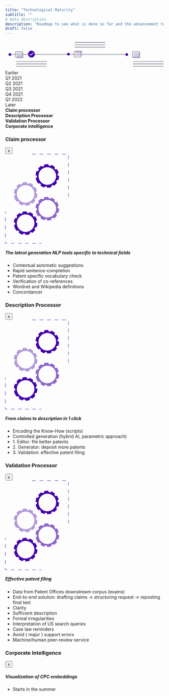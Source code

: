 ```yaml
---
title: "Technological Maturity"
subtitle: ""
# meta description
description: "Roadmap to see what is done so far and the advancement towards future"
draft: false
---
```


<!-- Banner for Roadmap Page-->
<div class='timeline-img'><svg width="926" height="174" viewBox="0 0 926 174" fill="none" xmlns="http://www.w3.org/2000/svg"><g id="roadmap"><path id="Vector" d="M711.102 82.0398H21.1026V84.0398H711.102V82.0398Z" fill="#3F3D56"/><path id="lineOne" d="M242.388 123.89H63.261V125.902H242.388V123.89Z" fill="#3F3D56"/><path id="lineTwo" d="M242.388 137.978H63.261V139.991H242.388V137.978Z" fill="#3F3D56"/><path id="lineThree" d="M242.388 152.067H63.261V154.08H242.388V152.067Z" fill="#3F3D56"/><path id="rectOne" d="M107.194 73.3357H66.904V106.072H107.194V73.3357Z" fill="#D0CDE1"/><path id="Vector_2" d="M101.319 101.035H59.3496V66.6206H101.319V101.035ZM61.0283 99.3565H99.6399V68.2994H61.0283V99.3565Z" fill="#3F3D56"/><path id="Vector_3" d="M27 92.1786C31.4183 92.1786 35 88.5969 35 84.1786C35 79.7603 31.4183 76.1786 27 76.1786C22.5817 76.1786 19 79.7603 19 84.1786C19 88.5969 22.5817 92.1786 27 92.1786Z" fill="#4400AA"/><path id="oneLine" d="M925.388 123.89H746.261V125.902H925.388V123.89Z" fill="#3F3D56"/><path id="twoLine" d="M925.388 137.978H746.261V139.991H925.388V137.978Z" fill="#3F3D56"/><path id="threeLine" d="M925.388 152.067H746.261V154.08H925.388V152.067Z" fill="#3F3D56"/><path id="rectThree" d="M790.194 73.3357H749.904V106.072H790.194V73.3357Z" fill="#D0CDE1"/><path id="Vector_4" d="M784.319 101.035H742.35V66.6206H784.319V101.035ZM744.028 99.3565H782.64V68.2994H744.028V99.3565Z" fill="#3F3D56"/><path id="Vector_5" d="M710 92.1786C714.418 92.1786 718 88.5969 718 84.1786C718 79.7603 714.418 76.1786 710 76.1786C705.582 76.1786 702 79.7603 702 84.1786C702 88.5969 705.582 92.1786 710 92.1786Z" fill="#4400AA"/><path id="line3" d="M584.388 40.1772H405.261V42.1899H584.388V40.1772Z" fill="#3F3D56"/><path id="line2" d="M584.388 26.0886H405.261V28.1013H584.388V26.0886Z" fill="#3F3D56"/><path id="line1" d="M584.388 12H405.261V14.0127H584.388V12Z" fill="#3F3D56"/><path id="rectTwo" d="M449.194 60.0082H408.904V92.744H449.194V60.0082Z" fill="#D0CDE1"/><path id="Vector_6" d="M443.319 99.4591H401.35V65.0444H443.319V99.4591ZM403.028 97.7803H441.64V66.7232H403.028V97.7803Z" fill="#3F3D56"/><path id="Vector_7" d="M369 89.9011C373.418 89.9011 377 86.3194 377 81.9011C377 77.4828 373.418 73.9011 369 73.9011C364.582 73.9011 361 77.4828 361 81.9011C361 86.3194 364.582 89.9011 369 89.9011Z" fill="#4400AA"/><path id="Vector_8" d="M153.102 100.04C163.044 100.04 171.102 91.9809 171.102 82.0398C171.102 72.0987 163.044 64.0398 153.102 64.0398C143.161 64.0398 135.102 72.0987 135.102 82.0398C135.102 91.9809 143.161 100.04 153.102 100.04Z" fill="white"/><path id="Vector_9" d="M153.087 61.7653C149.148 61.7653 145.298 62.9332 142.023 65.1213C138.749 67.3094 136.196 70.4194 134.689 74.0581C133.182 77.6968 132.787 81.7007 133.556 85.5636C134.324 89.4264 136.221 92.9746 139.006 95.7595C141.791 98.5445 145.339 100.441 149.202 101.209C153.065 101.978 157.068 101.583 160.707 100.076C164.346 98.569 167.456 96.0167 169.644 92.7419C171.832 89.4672 173 85.6171 173 81.6786C173 79.0636 172.485 76.4741 171.484 74.0581C170.483 71.6421 169.017 69.4469 167.168 67.5977C165.318 65.7486 163.123 64.2818 160.707 63.2811C158.291 62.2803 155.702 61.7653 153.087 61.7653ZM149.651 90.5898L141.086 82.0242L143.488 79.6216L149.66 85.7927L162.685 72.7674L165.087 75.17L149.651 90.5898Z" fill="#4400AA"/></g></svg>
</div>
<div id="timeline" class="card border-0 shadow">
  <!-- ROADMAP CHART -->
  <div id="life">
    <section class="year" style="left: 30px">Earlier</section>
    <section class="year" style="left: 160px">Q1 2021</section>
    <section class="year" style="left: 290px">Q2 2021</section>
    <section class="year" style="left: 420px">Q3 2021</section>
    <section class="year" style="left: 550px">Q4 2021</section>
    <section class="year" style="left: 680px">Q1 2022</section>
    <section class="year" style="left: 810px">Later</section>
    <div class="event" style="margin-left: 0">
      <div class="time claim" style="width: 422px" data-toggle="modal" data-target='#claim'>
      </div>
      <b>Claim processor</b>
    </div>
    <div class="event" style="margin-left: 0px">
      <div class="time description" style="width: 422px" data-toggle="modal" data-target='#description'></div>
      <b>Description Processor</b> 
    </div>
    <div class="event" style="margin-left: 0px">
      <div class="time validation" style="width: 552px" data-toggle="modal" data-target='#validation'></div>
      <b>Validation Processor</b>
    </div>
    <div class="event" style="margin-left: 0px">
      <div class="time corporate" style="width: 290px" data-toggle="modal" data-target='#corporate'></div>
      <b>Corporate intelligence</b>
    </div>
    <!-- MODAL POPUP  -->
    <div class="modal fade" id='claim'>
      <div class="modal-dialog">
        <div class="modal-content">
          <div class="modal-header">
            <h3>Claim processor</h3>
            <button class="close" type="button" data-dismiss='modal'>x</button>
          </div>
          <div class="modal-body">
            <svg width="202" height="285" viewBox="0 0 202 285" fill="none" xmlns="http://www.w3.org/2000/svg"><path d="M68.05 182.7C66.94 182.6 65.82 182.54 64.69 182.54C61.2058 182.54 57.7388 183.028 54.39 183.99L54.6 188.34L49.12 190.34L46.05 187.53C42.0552 189.834 38.5167 192.85 35.61 196.43L38.27 199.86L34.93 204.64L30.8 204.09C28.837 208.261 27.6671 212.761 27.35 217.36L31.5 218.65V224.48L27.8 226.4C28.9668 233.118 31.9515 239.388 36.43 244.53L40.27 242.53L44.39 246.65L43.14 250.65C46.9033 253.314 51.1281 255.257 55.6 256.38L57.6 252.5L63.34 253.5L64.59 257.5C64.59 257.5 64.65 257.5 64.68 257.5C69.2618 257.501 73.8045 256.657 78.08 255.01L77.49 250.69L82.77 248.23L86.07 250.76C89.8523 248.123 93.1195 244.815 95.71 241L92.71 237.81L95.63 232.76L99.81 232.94C101.329 228.809 102.104 224.441 102.1 220.04V219.41L97.85 218.49L97.34 212.68L100.86 210.44C99.6749 205.984 97.6745 201.787 94.96 198.06L90.96 199.74L87.21 195.27L88.8 191.43C85.2786 188.452 81.2375 186.15 76.88 184.64L74.56 188.32L68.93 186.81L68.05 182.7ZM92.73 220C92.73 225.538 91.0878 230.951 88.0111 235.556C84.9344 240.161 80.5614 243.749 75.4451 245.869C70.3288 247.988 64.6989 248.542 59.2674 247.462C53.836 246.382 48.8469 243.715 44.931 239.799C41.0151 235.883 38.3484 230.894 37.268 225.463C36.1876 220.031 36.7421 214.401 38.8613 209.285C40.9806 204.169 44.5694 199.796 49.174 196.719C53.7786 193.642 59.1921 192 64.73 192C72.1503 192.018 79.2615 194.974 84.5085 200.221C89.7556 205.468 92.7115 212.58 92.73 220V220Z" fill="#4400AA"/><path opacity="0.6" d="M137.05 136.7C135.94 136.6 134.82 136.54 133.69 136.54C130.206 136.54 126.739 137.028 123.39 137.99L123.6 142.34L118.12 144.34L115.05 141.53C111.055 143.834 107.517 146.85 104.61 150.43L107.27 153.86L103.93 158.64L99.8 158.09C97.837 162.261 96.6671 166.761 96.35 171.36L100.5 172.65V178.48L96.8 180.4C97.9668 187.118 100.951 193.388 105.43 198.53L109.27 196.53L113.39 200.65L112.14 204.65C115.903 207.314 120.128 209.257 124.6 210.38L126.6 206.5L132.34 207.5L133.59 211.5C133.59 211.5 133.65 211.5 133.68 211.5C138.262 211.501 142.804 210.657 147.08 209.01L146.49 204.69L151.77 202.23L155.07 204.76C158.852 202.123 162.12 198.815 164.71 195L161.71 191.81L164.63 186.76L168.81 186.94C170.329 182.809 171.104 178.441 171.1 174.04V173.41L166.85 172.49L166.34 166.68L169.86 164.44C168.675 159.984 166.674 155.787 163.96 152.06L159.96 153.74L156.21 149.27L157.8 145.43C154.279 142.452 150.237 140.15 145.88 138.64L143.56 142.32L137.93 140.81L137.05 136.7ZM161.73 174C161.73 179.538 160.088 184.951 157.011 189.556C153.934 194.161 149.561 197.749 144.445 199.869C139.329 201.988 133.699 202.542 128.267 201.462C122.836 200.382 117.847 197.715 113.931 193.799C110.015 189.883 107.348 184.894 106.268 179.463C105.188 174.031 105.742 168.401 107.861 163.285C109.981 158.169 113.569 153.796 118.174 150.719C122.779 147.642 128.192 146 133.73 146C141.15 146.018 148.262 148.974 153.509 154.221C158.756 159.468 161.711 166.58 161.73 174Z" fill="#4400AA"/><path opacity="0.4" d="M68.05 89.7C66.94 89.6 65.82 89.54 64.69 89.54C61.2058 89.5403 57.7388 90.0284 54.39 90.99L54.6 95.34L49.12 97.34L46.05 94.53C42.0552 96.8336 38.5167 99.8501 35.61 103.43L38.27 106.86L34.93 111.64L30.8 111.09C28.837 115.261 27.6671 119.761 27.35 124.36L31.5 125.65V131.48L27.8 133.4C28.9668 140.118 31.9515 146.388 36.43 151.53L40.27 149.53L44.39 153.65L43.14 157.65C46.9033 160.314 51.1281 162.257 55.6 163.38L57.6 159.5L63.34 160.5L64.59 164.5C64.59 164.5 64.65 164.5 64.68 164.5C69.2618 164.501 73.8045 163.657 78.08 162.01L77.49 157.69L82.77 155.23L86.07 157.76C89.8523 155.123 93.1195 151.815 95.71 148L92.71 144.81L95.63 139.76L99.81 139.94C101.329 135.809 102.104 131.441 102.1 127.04V126.41L97.85 125.49L97.34 119.68L100.86 117.44C99.6749 112.984 97.6745 108.787 94.96 105.06L90.96 106.74L87.21 102.27L88.8 98.43C85.2786 95.4521 81.2375 93.1501 76.88 91.64L74.56 95.32L68.93 93.81L68.05 89.7ZM92.73 127C92.73 132.538 91.0878 137.951 88.0111 142.556C84.9344 147.161 80.5614 150.749 75.4451 152.869C70.3288 154.988 64.6989 155.542 59.2674 154.462C53.836 153.382 48.8469 150.715 44.931 146.799C41.0151 142.883 38.3484 137.894 37.268 132.463C36.1876 127.031 36.7421 121.401 38.8613 116.285C40.9806 111.169 44.5694 106.796 49.174 103.719C53.7786 100.642 59.1921 99 64.73 99C72.1503 99.0185 79.2615 101.974 84.5085 107.221C89.7556 112.468 92.7115 119.58 92.73 127V127Z" fill="#4400AA"/><path d="M137.05 32.7C135.94 32.6 134.82 32.54 133.69 32.54C130.206 32.5403 126.739 33.0284 123.39 33.99L123.6 38.34L118.12 40.34L115.05 37.53C111.055 39.8336 107.517 42.8501 104.61 46.43L107.27 49.86L103.93 54.64L99.8 54.09C97.837 58.2611 96.6671 62.761 96.35 67.36L100.5 68.65V74.48L96.8 76.4C97.9668 83.1181 100.951 89.3883 105.43 94.53L109.27 92.53L113.39 96.65L112.14 100.65C115.903 103.314 120.128 105.257 124.6 106.38L126.6 102.5L132.34 103.5L133.59 107.5C133.59 107.5 133.65 107.5 133.68 107.5C138.262 107.501 142.804 106.657 147.08 105.01L146.49 100.69L151.77 98.23L155.07 100.76C158.852 98.1226 162.12 94.8146 164.71 91L161.71 87.81L164.63 82.76L168.81 82.94C170.329 78.8089 171.104 74.4415 171.1 70.04V69.41L166.85 68.49L166.34 62.68L169.86 60.44C168.675 55.9843 166.674 51.7868 163.96 48.06L159.96 49.74L156.21 45.27L157.8 41.43C154.279 38.4521 150.237 36.1501 145.88 34.64L143.56 38.32L137.93 36.81L137.05 32.7ZM161.73 70C161.73 75.5379 160.088 80.9514 157.011 85.556C153.934 90.1605 149.561 93.7494 144.445 95.8686C139.329 97.9879 133.699 98.5424 128.267 97.462C122.836 96.3816 117.847 93.7149 113.931 89.799C110.015 85.8831 107.348 80.894 106.268 75.4625C105.188 70.0311 105.742 64.4012 107.861 59.2849C109.981 54.1686 113.569 49.7956 118.174 46.7189C122.779 43.6422 128.192 42 133.73 42C141.15 42.0185 148.262 44.9744 153.509 50.2214C158.756 55.4685 161.711 62.5796 161.73 70V70Z" fill="#4400AA"/><path d="M0.5 183L0.5 189" stroke="#4400AA" stroke-miterlimit="10"/><path d="M0.5 201.71L0.5 271.64" stroke="#4400AA" stroke-miterlimit="10" stroke-dasharray="12.71 12.71"/><path d="M0.5 278L0.5 284H6.5" stroke="#4400AA" stroke-miterlimit="10"/><path d="M17.83 284H102.83" stroke="#4400AA" stroke-miterlimit="10" stroke-dasharray="11.33 11.33"/><path d="M108.5 284H114.5" stroke="#4400AA" stroke-miterlimit="10"/><path d="M201 136.5V0.5H82" stroke="#4400AA" stroke-miterlimit="10" stroke-dasharray="12 12"/></svg>              
              <div class="popup-content"><h5>The latest generation NLP tools specific to technical fields </h5>
                <ul>
                <li>Contextual automatic suggestions</li>
                <li>Rapid sentence-completion</li>
                <li>Patent specific vocabulary check</li>
                <li>Verification of co-references</li>
                <li>Wordnet and Wikipedia definitions</li>
                <li>Concordancer</li>
                </ul>
              </div>
        </div>
<!-- END MODAL-CONTENT -->
</div>
<!-- END MODAL-DIALOG -->
    </div>
    </div>
<!-- END MODAL  -->
<!-- MODAL POPUP  -->
<div class="modal fade" id='description'>
<div class="modal-dialog">
<div class="modal-content">
<div class="modal-header text-center">
<h3>Description Processor</h3>
<button class="close" type="button" data-dismiss='modal'>x</button>
</div>
<div class="modal-body">
  <svg width="202" height="285" viewBox="0 0 202 285" fill="none" xmlns="http://www.w3.org/2000/svg"><path d="M68.05 182.7C66.94 182.6 65.82 182.54 64.69 182.54C61.2058 182.54 57.7388 183.028 54.39 183.99L54.6 188.34L49.12 190.34L46.05 187.53C42.0552 189.834 38.5167 192.85 35.61 196.43L38.27 199.86L34.93 204.64L30.8 204.09C28.837 208.261 27.6671 212.761 27.35 217.36L31.5 218.65V224.48L27.8 226.4C28.9668 233.118 31.9515 239.388 36.43 244.53L40.27 242.53L44.39 246.65L43.14 250.65C46.9033 253.314 51.1281 255.257 55.6 256.38L57.6 252.5L63.34 253.5L64.59 257.5C64.59 257.5 64.65 257.5 64.68 257.5C69.2618 257.501 73.8045 256.657 78.08 255.01L77.49 250.69L82.77 248.23L86.07 250.76C89.8523 248.123 93.1195 244.815 95.71 241L92.71 237.81L95.63 232.76L99.81 232.94C101.329 228.809 102.104 224.441 102.1 220.04V219.41L97.85 218.49L97.34 212.68L100.86 210.44C99.6749 205.984 97.6745 201.787 94.96 198.06L90.96 199.74L87.21 195.27L88.8 191.43C85.2786 188.452 81.2375 186.15 76.88 184.64L74.56 188.32L68.93 186.81L68.05 182.7ZM92.73 220C92.73 225.538 91.0878 230.951 88.0111 235.556C84.9344 240.161 80.5614 243.749 75.4451 245.869C70.3288 247.988 64.6989 248.542 59.2674 247.462C53.836 246.382 48.8469 243.715 44.931 239.799C41.0151 235.883 38.3484 230.894 37.268 225.463C36.1876 220.031 36.7421 214.401 38.8613 209.285C40.9806 204.169 44.5694 199.796 49.174 196.719C53.7786 193.642 59.1921 192 64.73 192C72.1503 192.018 79.2615 194.974 84.5085 200.221C89.7556 205.468 92.7115 212.58 92.73 220V220Z" fill="#4400AA"/><path opacity="0.6" d="M137.05 136.7C135.94 136.6 134.82 136.54 133.69 136.54C130.206 136.54 126.739 137.028 123.39 137.99L123.6 142.34L118.12 144.34L115.05 141.53C111.055 143.834 107.517 146.85 104.61 150.43L107.27 153.86L103.93 158.64L99.8 158.09C97.837 162.261 96.6671 166.761 96.35 171.36L100.5 172.65V178.48L96.8 180.4C97.9668 187.118 100.951 193.388 105.43 198.53L109.27 196.53L113.39 200.65L112.14 204.65C115.903 207.314 120.128 209.257 124.6 210.38L126.6 206.5L132.34 207.5L133.59 211.5C133.59 211.5 133.65 211.5 133.68 211.5C138.262 211.501 142.804 210.657 147.08 209.01L146.49 204.69L151.77 202.23L155.07 204.76C158.852 202.123 162.12 198.815 164.71 195L161.71 191.81L164.63 186.76L168.81 186.94C170.329 182.809 171.104 178.441 171.1 174.04V173.41L166.85 172.49L166.34 166.68L169.86 164.44C168.675 159.984 166.674 155.787 163.96 152.06L159.96 153.74L156.21 149.27L157.8 145.43C154.279 142.452 150.237 140.15 145.88 138.64L143.56 142.32L137.93 140.81L137.05 136.7ZM161.73 174C161.73 179.538 160.088 184.951 157.011 189.556C153.934 194.161 149.561 197.749 144.445 199.869C139.329 201.988 133.699 202.542 128.267 201.462C122.836 200.382 117.847 197.715 113.931 193.799C110.015 189.883 107.348 184.894 106.268 179.463C105.188 174.031 105.742 168.401 107.861 163.285C109.981 158.169 113.569 153.796 118.174 150.719C122.779 147.642 128.192 146 133.73 146C141.15 146.018 148.262 148.974 153.509 154.221C158.756 159.468 161.711 166.58 161.73 174Z" fill="#4400AA"/><path opacity="0.4" d="M68.05 89.7C66.94 89.6 65.82 89.54 64.69 89.54C61.2058 89.5403 57.7388 90.0284 54.39 90.99L54.6 95.34L49.12 97.34L46.05 94.53C42.0552 96.8336 38.5167 99.8501 35.61 103.43L38.27 106.86L34.93 111.64L30.8 111.09C28.837 115.261 27.6671 119.761 27.35 124.36L31.5 125.65V131.48L27.8 133.4C28.9668 140.118 31.9515 146.388 36.43 151.53L40.27 149.53L44.39 153.65L43.14 157.65C46.9033 160.314 51.1281 162.257 55.6 163.38L57.6 159.5L63.34 160.5L64.59 164.5C64.59 164.5 64.65 164.5 64.68 164.5C69.2618 164.501 73.8045 163.657 78.08 162.01L77.49 157.69L82.77 155.23L86.07 157.76C89.8523 155.123 93.1195 151.815 95.71 148L92.71 144.81L95.63 139.76L99.81 139.94C101.329 135.809 102.104 131.441 102.1 127.04V126.41L97.85 125.49L97.34 119.68L100.86 117.44C99.6749 112.984 97.6745 108.787 94.96 105.06L90.96 106.74L87.21 102.27L88.8 98.43C85.2786 95.4521 81.2375 93.1501 76.88 91.64L74.56 95.32L68.93 93.81L68.05 89.7ZM92.73 127C92.73 132.538 91.0878 137.951 88.0111 142.556C84.9344 147.161 80.5614 150.749 75.4451 152.869C70.3288 154.988 64.6989 155.542 59.2674 154.462C53.836 153.382 48.8469 150.715 44.931 146.799C41.0151 142.883 38.3484 137.894 37.268 132.463C36.1876 127.031 36.7421 121.401 38.8613 116.285C40.9806 111.169 44.5694 106.796 49.174 103.719C53.7786 100.642 59.1921 99 64.73 99C72.1503 99.0185 79.2615 101.974 84.5085 107.221C89.7556 112.468 92.7115 119.58 92.73 127V127Z" fill="#4400AA"/><path d="M137.05 32.7C135.94 32.6 134.82 32.54 133.69 32.54C130.206 32.5403 126.739 33.0284 123.39 33.99L123.6 38.34L118.12 40.34L115.05 37.53C111.055 39.8336 107.517 42.8501 104.61 46.43L107.27 49.86L103.93 54.64L99.8 54.09C97.837 58.2611 96.6671 62.761 96.35 67.36L100.5 68.65V74.48L96.8 76.4C97.9668 83.1181 100.951 89.3883 105.43 94.53L109.27 92.53L113.39 96.65L112.14 100.65C115.903 103.314 120.128 105.257 124.6 106.38L126.6 102.5L132.34 103.5L133.59 107.5C133.59 107.5 133.65 107.5 133.68 107.5C138.262 107.501 142.804 106.657 147.08 105.01L146.49 100.69L151.77 98.23L155.07 100.76C158.852 98.1226 162.12 94.8146 164.71 91L161.71 87.81L164.63 82.76L168.81 82.94C170.329 78.8089 171.104 74.4415 171.1 70.04V69.41L166.85 68.49L166.34 62.68L169.86 60.44C168.675 55.9843 166.674 51.7868 163.96 48.06L159.96 49.74L156.21 45.27L157.8 41.43C154.279 38.4521 150.237 36.1501 145.88 34.64L143.56 38.32L137.93 36.81L137.05 32.7ZM161.73 70C161.73 75.5379 160.088 80.9514 157.011 85.556C153.934 90.1605 149.561 93.7494 144.445 95.8686C139.329 97.9879 133.699 98.5424 128.267 97.462C122.836 96.3816 117.847 93.7149 113.931 89.799C110.015 85.8831 107.348 80.894 106.268 75.4625C105.188 70.0311 105.742 64.4012 107.861 59.2849C109.981 54.1686 113.569 49.7956 118.174 46.7189C122.779 43.6422 128.192 42 133.73 42C141.15 42.0185 148.262 44.9744 153.509 50.2214C158.756 55.4685 161.711 62.5796 161.73 70V70Z" fill="#4400AA"/><path d="M0.5 183L0.5 189" stroke="#4400AA" stroke-miterlimit="10"/><path d="M0.5 201.71L0.5 271.64" stroke="#4400AA" stroke-miterlimit="10" stroke-dasharray="12.71 12.71"/> <path d="M0.5 278L0.5 284H6.5" stroke="#4400AA" stroke-miterlimit="10"/><path d="M17.83 284H102.83" stroke="#4400AA" stroke-miterlimit="10" stroke-dasharray="11.33 11.33"/><path d="M108.5 284H114.5" stroke="#4400AA" stroke-miterlimit="10"/><path d="M201 136.5V0.5H82" stroke="#4400AA" stroke-miterlimit="10" stroke-dasharray="12 12"/></svg>
  <div class="popup-content"><h5>From claims to description in 1 click</h5>
    <ul>
    <li>Encoding the Know-How
    (scripts)</li>
    <li>Controlled generation
    (hybrid AI, parametric approach)</li>
    <li>1. Editor: file better patents</li>
    <li>2. Generator: deposit more patents</li>
    <li>3. Validation: effective patent filing</li>
    </ul>
    </div>
</div>  
</div>
<!-- END MODAL-CONTENT -->
</div>
<!-- END MODAL-DIALOG -->
</div>
<!-- END MODAL  -->
<!-- MODAL POPUP  -->
<div class="modal fade" id='validation'>
<div class="modal-dialog modal-lg">
<div class="modal-content">
<div class="modal-header">
<h3>Validation Processor</h3>
<button class="close" type="button" data-dismiss='modal'>x</button>
</div>
<div class="modal-body">
  <svg width="202" height="285" viewBox="0 0 202 285" fill="none" xmlns="http://www.w3.org/2000/svg">    <path d="M68.05 182.7C66.94 182.6 65.82 182.54 64.69 182.54C61.2058 182.54 57.7388 183.028 54.39 183.99L54.6 188.34L49.12 190.34L46.05 187.53C42.0552 189.834 38.5167 192.85 35.61 196.43L38.27 199.86L34.93 204.64L30.8 204.09C28.837 208.261 27.6671 212.761 27.35 217.36L31.5 218.65V224.48L27.8 226.4C28.9668 233.118 31.9515 239.388 36.43 244.53L40.27 242.53L44.39 246.65L43.14 250.65C46.9033 253.314 51.1281 255.257 55.6 256.38L57.6 252.5L63.34 253.5L64.59 257.5C64.59 257.5 64.65 257.5 64.68 257.5C69.2618 257.501 73.8045 256.657 78.08 255.01L77.49 250.69L82.77 248.23L86.07 250.76C89.8523 248.123 93.1195 244.815 95.71 241L92.71 237.81L95.63 232.76L99.81 232.94C101.329 228.809 102.104 224.441 102.1 220.04V219.41L97.85 218.49L97.34 212.68L100.86 210.44C99.6749 205.984 97.6745 201.787 94.96 198.06L90.96 199.74L87.21 195.27L88.8 191.43C85.2786 188.452 81.2375 186.15 76.88 184.64L74.56 188.32L68.93 186.81L68.05 182.7ZM92.73 220C92.73 225.538 91.0878 230.951 88.0111 235.556C84.9344 240.161 80.5614 243.749 75.4451 245.869C70.3288 247.988 64.6989 248.542 59.2674 247.462C53.836 246.382 48.8469 243.715 44.931 239.799C41.0151 235.883 38.3484 230.894 37.268 225.463C36.1876 220.031 36.7421 214.401 38.8613 209.285C40.9806 204.169 44.5694 199.796 49.174 196.719C53.7786 193.642 59.1921 192 64.73 192C72.1503 192.018 79.2615 194.974 84.5085 200.221C89.7556 205.468 92.7115 212.58 92.73 220V220Z" fill="#4400AA"/>    <path opacity="0.6" d="M137.05 136.7C135.94 136.6 134.82 136.54 133.69 136.54C130.206 136.54 126.739 137.028 123.39 137.99L123.6 142.34L118.12 144.34L115.05 141.53C111.055 143.834 107.517 146.85 104.61 150.43L107.27 153.86L103.93 158.64L99.8 158.09C97.837 162.261 96.6671 166.761 96.35 171.36L100.5 172.65V178.48L96.8 180.4C97.9668 187.118 100.951 193.388 105.43 198.53L109.27 196.53L113.39 200.65L112.14 204.65C115.903 207.314 120.128 209.257 124.6 210.38L126.6 206.5L132.34 207.5L133.59 211.5C133.59 211.5 133.65 211.5 133.68 211.5C138.262 211.501 142.804 210.657 147.08 209.01L146.49 204.69L151.77 202.23L155.07 204.76C158.852 202.123 162.12 198.815 164.71 195L161.71 191.81L164.63 186.76L168.81 186.94C170.329 182.809 171.104 178.441 171.1 174.04V173.41L166.85 172.49L166.34 166.68L169.86 164.44C168.675 159.984 166.674 155.787 163.96 152.06L159.96 153.74L156.21 149.27L157.8 145.43C154.279 142.452 150.237 140.15 145.88 138.64L143.56 142.32L137.93 140.81L137.05 136.7ZM161.73 174C161.73 179.538 160.088 184.951 157.011 189.556C153.934 194.161 149.561 197.749 144.445 199.869C139.329 201.988 133.699 202.542 128.267 201.462C122.836 200.382 117.847 197.715 113.931 193.799C110.015 189.883 107.348 184.894 106.268 179.463C105.188 174.031 105.742 168.401 107.861 163.285C109.981 158.169 113.569 153.796 118.174 150.719C122.779 147.642 128.192 146 133.73 146C141.15 146.018 148.262 148.974 153.509 154.221C158.756 159.468 161.711 166.58 161.73 174Z" fill="#4400AA"/>    <path opacity="0.4" d="M68.05 89.7C66.94 89.6 65.82 89.54 64.69 89.54C61.2058 89.5403 57.7388 90.0284 54.39 90.99L54.6 95.34L49.12 97.34L46.05 94.53C42.0552 96.8336 38.5167 99.8501 35.61 103.43L38.27 106.86L34.93 111.64L30.8 111.09C28.837 115.261 27.6671 119.761 27.35 124.36L31.5 125.65V131.48L27.8 133.4C28.9668 140.118 31.9515 146.388 36.43 151.53L40.27 149.53L44.39 153.65L43.14 157.65C46.9033 160.314 51.1281 162.257 55.6 163.38L57.6 159.5L63.34 160.5L64.59 164.5C64.59 164.5 64.65 164.5 64.68 164.5C69.2618 164.501 73.8045 163.657 78.08 162.01L77.49 157.69L82.77 155.23L86.07 157.76C89.8523 155.123 93.1195 151.815 95.71 148L92.71 144.81L95.63 139.76L99.81 139.94C101.329 135.809 102.104 131.441 102.1 127.04V126.41L97.85 125.49L97.34 119.68L100.86 117.44C99.6749 112.984 97.6745 108.787 94.96 105.06L90.96 106.74L87.21 102.27L88.8 98.43C85.2786 95.4521 81.2375 93.1501 76.88 91.64L74.56 95.32L68.93 93.81L68.05 89.7ZM92.73 127C92.73 132.538 91.0878 137.951 88.0111 142.556C84.9344 147.161 80.5614 150.749 75.4451 152.869C70.3288 154.988 64.6989 155.542 59.2674 154.462C53.836 153.382 48.8469 150.715 44.931 146.799C41.0151 142.883 38.3484 137.894 37.268 132.463C36.1876 127.031 36.7421 121.401 38.8613 116.285C40.9806 111.169 44.5694 106.796 49.174 103.719C53.7786 100.642 59.1921 99 64.73 99C72.1503 99.0185 79.2615 101.974 84.5085 107.221C89.7556 112.468 92.7115 119.58 92.73 127V127Z" fill="#4400AA"/>    <path d="M137.05 32.7C135.94 32.6 134.82 32.54 133.69 32.54C130.206 32.5403 126.739 33.0284 123.39 33.99L123.6 38.34L118.12 40.34L115.05 37.53C111.055 39.8336 107.517 42.8501 104.61 46.43L107.27 49.86L103.93 54.64L99.8 54.09C97.837 58.2611 96.6671 62.761 96.35 67.36L100.5 68.65V74.48L96.8 76.4C97.9668 83.1181 100.951 89.3883 105.43 94.53L109.27 92.53L113.39 96.65L112.14 100.65C115.903 103.314 120.128 105.257 124.6 106.38L126.6 102.5L132.34 103.5L133.59 107.5C133.59 107.5 133.65 107.5 133.68 107.5C138.262 107.501 142.804 106.657 147.08 105.01L146.49 100.69L151.77 98.23L155.07 100.76C158.852 98.1226 162.12 94.8146 164.71 91L161.71 87.81L164.63 82.76L168.81 82.94C170.329 78.8089 171.104 74.4415 171.1 70.04V69.41L166.85 68.49L166.34 62.68L169.86 60.44C168.675 55.9843 166.674 51.7868 163.96 48.06L159.96 49.74L156.21 45.27L157.8 41.43C154.279 38.4521 150.237 36.1501 145.88 34.64L143.56 38.32L137.93 36.81L137.05 32.7ZM161.73 70C161.73 75.5379 160.088 80.9514 157.011 85.556C153.934 90.1605 149.561 93.7494 144.445 95.8686C139.329 97.9879 133.699 98.5424 128.267 97.462C122.836 96.3816 117.847 93.7149 113.931 89.799C110.015 85.8831 107.348 80.894 106.268 75.4625C105.188 70.0311 105.742 64.4012 107.861 59.2849C109.981 54.1686 113.569 49.7956 118.174 46.7189C122.779 43.6422 128.192 42 133.73 42C141.15 42.0185 148.262 44.9744 153.509 50.2214C158.756 55.4685 161.711 62.5796 161.73 70V70Z" fill="#4400AA"/>    <path d="M0.5 183L0.5 189" stroke="#4400AA" stroke-miterlimit="10"/>    <path d="M0.5 201.71L0.5 271.64" stroke="#4400AA" stroke-miterlimit="10" stroke-dasharray="12.71 12.71"/>    <path d="M0.5 278L0.5 284H6.5" stroke="#4400AA" stroke-miterlimit="10"/>    <path d="M17.83 284H102.83" stroke="#4400AA" stroke-miterlimit="10" stroke-dasharray="11.33 11.33"/>    <path d="M108.5 284H114.5" stroke="#4400AA" stroke-miterlimit="10"/>    <path d="M201 136.5V0.5H82" stroke="#4400AA" stroke-miterlimit="10" stroke-dasharray="12 12"/>    </svg>    
  <div class="popup-content"><h5>Effective patent filing</h5>
    <ul>
    <li>Data from Patent Offices downstream corpus (exams)</li>
    <li>End-to-end solution: drafting claims → structuring request → reposting final text</li>
    <li>Clarity</li>
    <li>Sufficient description</li>
    <li>Formal irregularities</li>
    <li>Interpretation of US search queries</li>
    <li>Case law reminders</li>
    <li>Avoid ( major ) support errors</li>
    <li>Machine/human peer-review service</li>
    </ul> 
</div>  
 </div>
<!-- END MODAL-CONTENT -->
</div>
<!-- END MODAL-DIALOG -->
</div>
</div>
<!-- END MODAL  -->
<!-- MODAL POPUP  -->
<div class="modal w-100 fade" id='corporate'>
  <div class="modal-dialog modal-lg">
  <div class="modal-content corporate">
  <div class="modal-header">
  <h3>Corporate Intelligence</h3>
  <button class="close" type="button" data-dismiss='modal'>x</button>
  </div>
  <div class="modal-body">    
    <div class="popup-content"><h5>Visualization of CPC embeddings</h5>
      <ul>
      <li>Starts in the summer</li>
      </ul> 
  </div>  
  </div>
  <!-- END MODAL-CONTENT -->
  </div>
  <!-- END MODAL-DIALOG -->
  </div>
</div>
</div>
</div>
